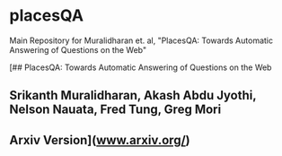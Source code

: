 # placesQA
Main Repository for Muralidharan et. al, "PlacesQA: Towards Automatic Answering of Questions on the Web"

[## PlacesQA: Towards Automatic Answering of Questions on the Web
## Srikanth Muralidharan, Akash Abdu Jyothi, Nelson Nauata, Fred Tung, Greg Mori
## Arxiv Version](www.arxiv.org/)
